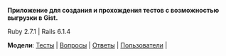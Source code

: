 **Приложение для создания и прохождения тестов с возможностью выгрузки в Gist.**

Ruby 2.7.1 | Rails 6.1.4

**Модели**: [Тесты](https://github.com/MR-AII/test_guru/blob/master/app/models/test.rb) |
        [Вопросы](https://github.com/MR-AII/test_guru/blob/master/app/models/question.rb) |
        [Ответы](https://github.com/MR-AII/test_guru/blob/master/app/models/answer.rb) |
        [Пользователи](https://github.com/MR-AII/test_guru/blob/master/app/models/user.rb) |
